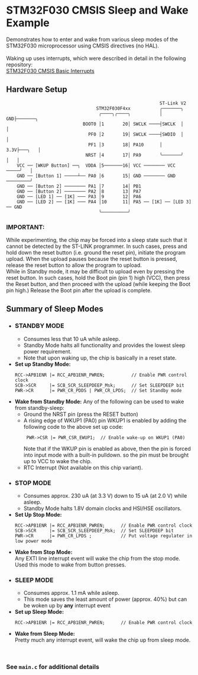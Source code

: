 # STM32F030 CMSIS Sleep and Wake Example
Demonstrates how to enter and wake from various sleep modes of the STM32F030 microprocessor using CMSIS directives (no HAL).<br>
<br>
Waking up uses interrupts, which were described in detail in the following repository:<br>
[STM32F030 CMSIS Basic Interrupts](https://github.com/EZdenki/STM32F030-CMSIS-Basic-Interrupts)<br>

## Hardware Setup
```
                                                          ST-Link V2 
                                  STM32F030F4xx           ╭───────╮     
                                   ╭────╮╭────╮           │    GND├───────╮
                             BOOT0 │1       20│ SWCLK ────┤SWCLK  │       │
                               PF0 │2       19│ SWCLK ────┤SWDIO  │       │
                               PF1 │3       18│ PA10      │   3.3V├───╮   │
                              NRST │4       17│ PA9       ╰───────╯   │   │
    VCC ── [WKUP Button] ──╮  VDDA │5───────16│ VCC ──────── VCC ─────╯   │
    GND ── [Button 1] ─────┴── PA0 │6       15│ GND ──────── GND ─────────╯
    GND ── [Button 2] ──────── PA1 │7       14│ PB1
    GND ── [Button 2] ──────── PA2 │8       13│ PA7
    GND ── [LED 1] ── [1K] ─── PA3 │9       12│ PA6
    GND ── [LED 2] ── [1K] ─── PA4 │10      11│ PA5 ── [1K] ── [LED 3] ── GND
                                   ╰──────────╯
```
### IMPORTANT:
While experimenting, the chip may be forced into a sleep state such that it cannot be
detected by the ST-LINK programmer. In such cases, press and hold down the reset button
(i.e. ground the reset pin), initiate the program upload. When the upload pauses because
the reset button is pressed, release the reset button to allow the program to upload.<br>
While in Standby mode, it may be difficult to upload even by pressing the reset button. 
In such cases, hold the Boot pin (pin 1) high (VCC), then press the Reset button, and
then proceed with the upload (while keeping the Boot pin high.) Release the Boot pin after
the upload is complete.

## Summary of Sleep Modes
+ ### **STANDBY MODE**
  + Consumes less that 10 uA while asleep.<br>
  + Standby Mode halts all functionality and provides the lowest sleep power requirement.<br>
  + Note that upon waking up, the chip is basically in a reset state.<br>
+ **Set up Standby Mode:**
  ```
  RCC->APB1ENR |= RCC_APB1ENR_PWREN;          // Enable PWR control clock
  SCB->SCR     |= SCB_SCR_SLEEPDEEP_Msk;      // Set SLEEPDEEP bit
  PWR->CR      |= PWR_CR_PDDS | PWR_CR_LPDS;  // Set Standby mode
  ```
+ **Wake from Standby Mode:** Any of the following can be used to wake from standby-sleep:<br>
  + Ground the NRST pin (press the RESET button)
  + A rising edge of WKUP1 (PA0) pin
    WKUP1 is enabled by adding the following code to the above set up code:
    ```
     PWR->CSR |= PWR_CSR_EWUP1;  // Enable wake-up on WKUP1 (PA0)
    ```
    Note that if the WKUP pin is enabled as above, then the pin is forced into input mode with a
    built-in pulldown. so the pin must be brought up to VCC to wake the chip.
  + RTC Interrupt (Not available on this chip variant).
+ ### **STOP MODE**
  + Consumes approx. 230 uA (at 3.3 V) down to 15 uA (at 2.0 V) while asleep.
  + Standby Mode halts 1.8V domain clocks and HSI/HSE oscillators.
+ **Set Up Stop Mode:** <br>
  ```
  RCC->APB1ENR |= RCC_APB1ENR_PWREN;      // Enable PWR control clock
  SCB->SCR     |= SCB_SCR_SLEEPDEEP_Msk;  // Set SLEEPDEEP bit
  PWR->CR      |= PWR_CR_LPDS ;           // Put voltage regulater in low power mode
  ```
+ **Wake from Stop Mode:** <br>
  Any EXTI line interrupt event will wake the chip from the stop mode. Used this mode to wake from button presses.
+ ### **SLEEP MODE**
  + Consumes approx. 1.1 mA while asleep.
  + This mode saves the least amount of power (approx. 40%) but can be woken up by **any** interrupt event
+ **Set up Sleep Mode:** <br>
  ```
  RCC->APB1ENR |= RCC_APB1ENR_PWREN;      // Enable PWR control clock
  ```
+ **Wake from Sleep Mode:** <br>
  Pretty much any interrupt event, will wake the chip up from sleep mode.
<br>

### See ```main.c``` for additional details

